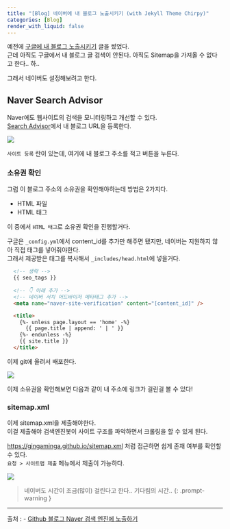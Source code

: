 ```yaml
---
title: "[Blog] 네이버에 내 블로그 노출시키기 (with Jekyll Theme Chirpy)"
categories: [Blog]
render_with_liquid: false
---
```


예전에 [구글에 내 블로그 노출시키기](/posts/expose-blog-to-google-with-jekyll-theme-chirpy) 글을 썼었다.  
근데 아직도 구글에서 내 블로그 글 검색이 안된다. 아직도 Sitemap을 가져올 수 없다고 한다.. 하..

그래서 네이버도 설정해보려고 한다.

## Naver Search Advisor
Naver에도 웹사이트의 검색을 모니터링하고 개선할 수 있다.  
[Search Advisor](https://searchadvisor.naver.com/console/board)에서 내 블로그 URL을 등록한다.

![](https://velog.velcdn.com/images/gingaminga/post/0d4a3e62-c30d-407e-9dc2-816855aa0238/image.png)

`사이트 등록` 란이 있는데, 여기에 내 블로그 주소를 적고 버튼을 누른다.

### 소유권 확인
그럼 이 블로그 주소의 소유권을 확인해야하는데 방법은 2가지다.  
- HTML 파일
- HTML 태그

이 중에서 `HTML 태그`로 소유권 확인을 진행할거다.

구글은 `_config.yml`에서 content_id를 추가만 해주면 됐지만, 네이버는 지원하지 않아 직접 태그를 넣어줘야한다.  
그래서 제공받은 태그를 복사해서 `_includes/head.html`에 넣을거다.

```html
  <!-- 생략 -->
  {{ seo_tags }}
  
  <!-- 👇 아래 추가 --> 
  <!-- 네이버 서치 어드바이저 메타태그 추가 --> 
  <meta name="naver-site-verification" content="[content_id]" />

  <title>
    {%- unless page.layout == 'home' -%}
      {{ page.title | append: ' | ' }}
    {%- endunless -%}
    {{ site.title }}
  </title>
```

이제 git에 올려서 배포한다.  

![](https://velog.velcdn.com/images/gingaminga/post/68e5aa98-23be-4434-be92-ece5def32428/image.png)

이제 소유권을 확인해보면 다음과 같이 내 주소에 링크가 걸린걸 볼 수 있다!

### sitemap.xml
이제 sitemap.xml을 제출해야한다.  
이걸 제출해야 검색엔진봇이 사이트 구조를 파악하면서 크롤링을 할 수 있게 된다.  

https://gingaminga.github.io/sitemap.xml 처럼 접근하면 쉽게 존재 여부를 확인할 수 있다.  
`요청 > 사이트맵 제출` 메뉴에서 제출이 가능하다.

![](https://velog.velcdn.com/images/gingaminga/post/398a5a55-ad43-44b1-b607-f48252ba006b/image.png)

> 네이버도 시간이 조금(많이) 걸린다고 한다.. 기다림의 시간.. 
{: .prompt-warning }

---

출처
: - [Github 블로그 Naver 검색 엔진에 노출하기](https://jaehee-kim24.github.io/posts/github%EB%B8%94%EB%A1%9C%EA%B7%B8_%EA%B2%80%EC%83%89%EB%85%B8%EC%B6%9C%ED%95%98%EA%B8%B0_naver/#2-%EC%82%AC%EC%9D%B4%ED%8A%B8%EB%A7%B5-%EC%A0%9C%EC%B6%9C%ED%95%98%EA%B8%B0)